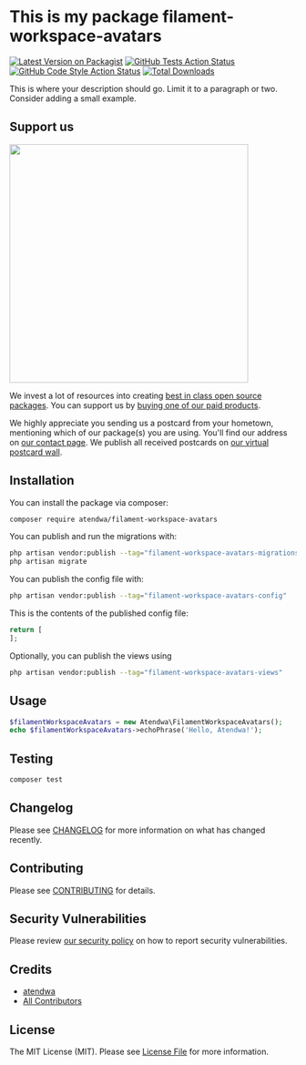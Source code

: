 # This is my package filament-workspace-avatars

[![Latest Version on Packagist](https://img.shields.io/packagist/v/atendwa/filament-workspace-avatars.svg?style=flat-square)](https://packagist.org/packages/atendwa/filament-workspace-avatars)
[![GitHub Tests Action Status](https://img.shields.io/github/actions/workflow/status/atendwa/filament-workspace-avatars/run-tests.yml?branch=main&label=tests&style=flat-square)](https://github.com/atendwa/filament-workspace-avatars/actions?query=workflow%3Arun-tests+branch%3Amain)
[![GitHub Code Style Action Status](https://img.shields.io/github/actions/workflow/status/atendwa/filament-workspace-avatars/fix-php-code-style-issues.yml?branch=main&label=code%20style&style=flat-square)](https://github.com/atendwa/filament-workspace-avatars/actions?query=workflow%3A"Fix+PHP+code+style+issues"+branch%3Amain)
[![Total Downloads](https://img.shields.io/packagist/dt/atendwa/filament-workspace-avatars.svg?style=flat-square)](https://packagist.org/packages/atendwa/filament-workspace-avatars)

This is where your description should go. Limit it to a paragraph or two. Consider adding a small example.

## Support us

[<img src="https://github-ads.s3.eu-central-1.amazonaws.com/filament-workspace-avatars.jpg?t=1" width="419px" />](https://spatie.be/github-ad-click/filament-workspace-avatars)

We invest a lot of resources into creating [best in class open source packages](https://spatie.be/open-source). You can support us by [buying one of our paid products](https://spatie.be/open-source/support-us).

We highly appreciate you sending us a postcard from your hometown, mentioning which of our package(s) you are using. You'll find our address on [our contact page](https://spatie.be/about-us). We publish all received postcards on [our virtual postcard wall](https://spatie.be/open-source/postcards).

## Installation

You can install the package via composer:

```bash
composer require atendwa/filament-workspace-avatars
```

You can publish and run the migrations with:

```bash
php artisan vendor:publish --tag="filament-workspace-avatars-migrations"
php artisan migrate
```

You can publish the config file with:

```bash
php artisan vendor:publish --tag="filament-workspace-avatars-config"
```

This is the contents of the published config file:

```php
return [
];
```

Optionally, you can publish the views using

```bash
php artisan vendor:publish --tag="filament-workspace-avatars-views"
```

## Usage

```php
$filamentWorkspaceAvatars = new Atendwa\FilamentWorkspaceAvatars();
echo $filamentWorkspaceAvatars->echoPhrase('Hello, Atendwa!');
```

## Testing

```bash
composer test
```

## Changelog

Please see [CHANGELOG](CHANGELOG.md) for more information on what has changed recently.

## Contributing

Please see [CONTRIBUTING](CONTRIBUTING.md) for details.

## Security Vulnerabilities

Please review [our security policy](../../security/policy) on how to report security vulnerabilities.

## Credits

- [atendwa](https://github.com/atendwa)
- [All Contributors](../../contributors)

## License

The MIT License (MIT). Please see [License File](LICENSE.md) for more information.
